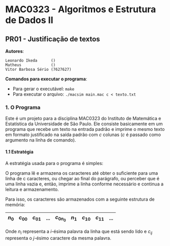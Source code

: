 # MAC0323 - Algoritmos e Estrutura de Dados II
## PR01 - Justificação de textos

**Autores**:

    Leonardo Ikeda      ()
    Matheus             ()
    Vitor Barbosa Sério (7627627)


**Comandos para executar o programa**:

- Para gerar o executável: `make`
- Para executar o arquivo: `./macsim main.mac c < texto.txt`


### 1. O Programa

Este é um projeto para a disciplina MAC0323 do Instituto de Matemática e
Estatística da Universidade de São Paulo. Ele consiste basicamente em um
programa que recebe um texto na entrada padrão e imprime o mesmo texto em
formato justificado na saída padrão com *c* colunas (*c* é passado como
argumento na linha de comando).


#### 1.1 Estratégia

A estratégia usada para o programa é simples:

O programa lê e armazena os caracteres até obter o suficiente para uma linha
de c caracteres, ou chegar ao final do parágrafo, ou perceber que é uma linha
vazia e, então, imprime a linha conforme necessário e continua a leitura e
armazenamento.

Para isso, os caracteres são armazenados com a seguinte estrutura de memória:

| $n_0$ | $c_{00}$ | $c_{01}$ | ... | $c_{0n_0}$ | $n_1$ | $c_{10}$ | $c_{11}$ | ... |
|:-----:|:--------:|:--------:|:---:|:----------:|:-----:|:--------:|:--------:|:---:|

Onde $n_i$ representa a $i$-ésima palavra da linha que está sendo lido e
$c_{ij}$ representa o $j$-ésimo caractere da mesma palavra.
